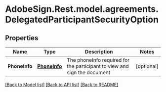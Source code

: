 # AdobeSign.Rest.model.agreements.DelegatedParticipantSecurityOption
## Properties

Name | Type | Description | Notes
------------ | ------------- | ------------- | -------------
**PhoneInfo** | [**PhoneInfo**](PhoneInfo.md) | The phoneInfo required for the participant to view and sign the document | [optional] 

[[Back to Model list]](../README.md#documentation-for-models) [[Back to API list]](../README.md#documentation-for-api-endpoints) [[Back to README]](../README.md)

